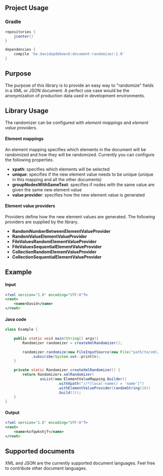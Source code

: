 ## Project Usage

### Gradle

```groovy
repositories {
    jcenter()
}

dependencies {
    compile 'be.davidopdebeeck:document-randomizer:1.0'
}
```

## Purpose

The purpose of this library is to provide an easy way to "randomize" fields in a XML or JSON document. A perfect use case would be the anonymization of production data used in development environments.

## Library Usage

The randomizer can be configured with _element mappings_ and _element value providers_.

#### Element mappings

An element mapping specifies which elements in the document will be randomized and how they will be randomized. Currently you can configure the following properties.

- __xpath__: specifies which elements will be selected
- __unique__: specifies if the new element value needs to be unique (unique in this mapping and all the other documents)
- __groupNodesWithSameText__: specifies if nodes with the same value are given the same new element value
- __value provider__: specifies how the new element value is generated

#### Element value providers

Providers define how the new element values are generated. The following providers are supplied by the library.

- __RandomNumberBetweenElementValueProvider__
- __RandomValueElementValueProvider__
- __FileValuesRandomElementValueProvider__
- __FileValuesSequentialElementValueProvider__
- __CollectionRandomElementValueProvider__
- __CollectionSequentialElementValueProvider__

## Example

#### Input

```xml
<?xml version="1.0" encoding="UTF-8"?>
<root>
    <name>David</name>
</root>
```

#### Java code

```java
class Example {
    
    public static void main(String[] args){
        Randomizer randomizer = createXmlRandomizer();
        
        randomizer.randomize(new FileInputSource(new File("path/to/xml/file.xml")))
            .subscribe(System.out::println);
    }
    
    private static Randomizer createXmlRandomizer() {
        return Randomizers.xmlRandomizer(
                asList(new ElementValueMapping.Builder()
                        .withXpath("//*[local-name() = 'name']")
                        .withElementValueProvider(randomString(10))
                        .build()));
    }
}
```

#### Output

```xml
<?xml version="1.0" encoding="UTF-8"?>
<root>
    <name>kofqwkshjf</name>
</root>
```

## Supported documents

XML and JSON are the currently supported document languages. Feel free to contribute other document languages.